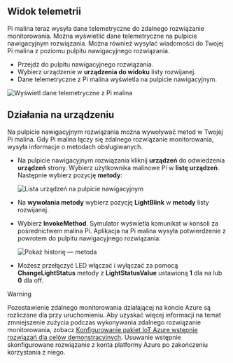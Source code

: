 ## <a name="view-the-telemetry"></a>Widok telemetrii

Pi malina teraz wysyła dane telemetryczne do zdalnego rozwiązanie monitorowania. Można wyświetlić dane telemetryczne na pulpicie nawigacyjnym rozwiązania. Można również wysyłać wiadomości do Twojej Pi malina z poziomu pulpitu nawigacyjnego rozwiązania.

- Przejdź do pulpitu nawigacyjnego rozwiązania.
- Wybierz urządzenie w **urządzenia do widoku** listy rozwijanej.
- Dane telemetryczne z Pi malina wyświetla na pulpicie nawigacyjnym.

![Wyświetl dane telemetryczne z Pi malina][img-telemetry-display]

## <a name="act-on-the-device"></a>Działania na urządzeniu

Na pulpicie nawigacyjnym rozwiązania można wywoływać metod w Twojej Pi malina. Gdy Pi malina łączy się zdalnego rozwiązanie monitorowania, wysyła informacje o metodach obsługiwanych.

- Na pulpicie nawigacyjnym rozwiązania kliknij **urządzeń** do odwiedzenia **urządzeń** strony. Wybierz użytkownika malinowe Pi w **listę urządzeń**. Następnie wybierz pozycję **metody**:

    ![Lista urządzeń na pulpicie nawigacyjnym][img-list-devices]

- Na **wywołania metody** wybierz pozycję **LightBlink** w **metody** listy rozwijanej.

- Wybierz **InvokeMethod**. Symulator wyświetla komunikat w konsoli za pośrednictwem malina Pi. Aplikacja na Pi malina wysyła potwierdzenie z powrotem do pulpitu nawigacyjnego rozwiązania:

    ![Pokaż historię — metoda][img-method-history]

- Możesz przełączyć LED włączać i wyłączać za pomocą **ChangeLightStatus** metody z **LightStatusValue** ustawioną **1** dla na lub **0** dla off.

> [!WARNING]
> Pozostawienie zdalnego monitorowania działającej na koncie Azure są rozliczane dla przy uruchomieniu. Aby uzyskać więcej informacji na temat zmniejszenie zużycia podczas wykonywania zdalnego rozwiązanie monitorowania, zobacz [Konfigurowanie pakiet IoT Azure wstępnie rozwiązań dla celów demonstracyjnych][lnk-demo-config]. Usuwanie wstępnie skonfigurowane rozwiązanie z konta platformy Azure po zakończeniu korzystania z niego.


[img-telemetry-display]: media/iot-suite-raspberry-pi-kit-view-telemetry-simulator/telemetry.png
[img-list-devices]: media/iot-suite-raspberry-pi-kit-view-telemetry-simulator/listdevices.png
[img-method-history]: media/iot-suite-raspberry-pi-kit-view-telemetry-simulator/methodhistory.png

[lnk-demo-config]: https://github.com/Azure/azure-iot-remote-monitoring/blob/master/Docs/configure-preconfigured-demo.md